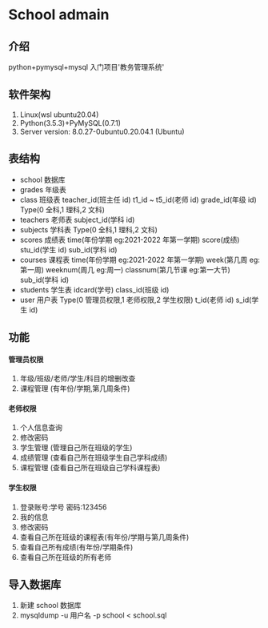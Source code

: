 # School admain

## 介绍

python+pymysql+mysql 入门项目'教务管理系统'

## 软件架构

1. Linux(wsl ubuntu20.04)
2. Python(3.5.3)+PyMySQL(0.7.1)
3. Server version: 8.0.27-0ubuntu0.20.04.1 (Ubuntu)

## 表结构

- school 数据库
- grades 年级表
- class 班级表 teacher_id(班主任 id) t1_id ~ t5_id(老师 id) grade_id(年级 id) Type(0 全科,1 理科,2 文科)
- teachers 老师表 subject_id(学科 id)
- subjects 学科表 Type(0 全科,1 理科,2 文科)
- scores 成绩表 time(年份学期 eg:2021-2022 年第一学期) score(成绩) stu_id(学生 id) sub_id(学科 id)
- courses 课程表 time(年份学期 eg:2021-2022 年第一学期) week(第几周 eg:第一周) weeknum(周几 eg:周一) classnum(第几节课 eg:第一大节) sub_id(学科 id)
- students 学生表 idcard(学号) class_id(班级 id)
- user 用户表 Type(0 管理员权限,1 老师权限,2 学生权限) t_id(老师 id) s_id(学生 id)

## 功能

#### 管理员权限

1. 年级/班级/老师/学生/科目的增删改查
2. 课程管理 (有年份/学期,第几周条件)

#### 老师权限

1. 个人信息查询
2. 修改密码
3. 学生管理 (管理自己所在班级的学生)
4. 成绩管理 (查看自己所在班级学生自己学科成绩)
5. 课程管理 (查看自己所在班级自己学科课程表)

#### 学生权限

1. 登录账号:学号 密码:123456
2. 我的信息
3. 修改密码
4. 查看自己所在班级的课程表(有年份/学期与第几周条件)
5. 查看自己所有成绩(有年份/学期条件)
6. 查看自己所在班级的所有老师

## 导入数据库

1. 新建 school 数据库
2. mysqldump -u 用户名 -p school < school.sql
